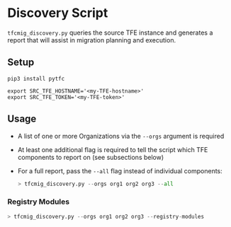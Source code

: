 # Discovery Script
`tfcmig_discovery.py` queries the source TFE instance and generates a report
that will assist in migration planning and execution.

## Setup
```shell
pip3 install pytfc

export SRC_TFE_HOSTNAME='<my-TFE-hostname>'
export SRC_TFE_TOKEN='<my-TFE-token>'
```

## Usage
- A list of one or more Organizations via the `--orgs` argument is required
- At least one additional flag is required to tell the script which TFE
  components to report on (see subsections below)
- For a full report, pass the `--all` flag instead of individual components:
  
  ```python
  > tfcmig_discovery.py --orgs org1 org2 org3 --all
  ```

### Registry Modules
```python
> tfcmig_discovery.py --orgs org1 org2 org3 --registry-modules
```